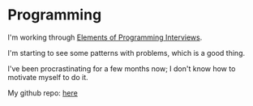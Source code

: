 # Programming

I'm working through [Elements of Programming Interviews](https://www.amazon.com/Elements-Programming-Interviews-Python-Insiders/dp/1537713949/).

I'm starting to see some patterns with problems, which is a good thing.

I've been procrastinating for a few months now; I don't know how to motivate myself to do it.

My github repo: [here](https://github.com/lttviet/py)

